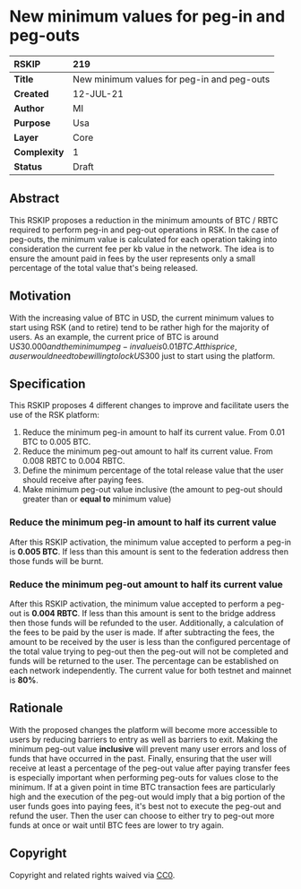 # New minimum values for peg-in and peg-outs

|RSKIP          |219           |
| :------------ |:-------------|
|**Title**      |New minimum values for peg-in and peg-outs |
|**Created**    |12-JUL-21 |
|**Author**     |MI |
|**Purpose**    |Usa |
|**Layer**      |Core |
|**Complexity** |1 |
|**Status**     |Draft |

## Abstract

This RSKIP proposes a reduction in the minimum amounts of BTC / RBTC required to perform peg-in and peg-out operations in RSK. In the case of peg-outs, the minimum value is calculated for each operation taking into consideration the current fee per kb value in the network. The idea is to ensure the amount paid in fees by the user represents only a small percentage of the total value that's being released.

## Motivation

With the increasing value of BTC in USD, the current minimum values to start using RSK (and to retire) tend to be rather high for the majority of users. As an example, the current price of BTC is around U$S30.000 and the minimum peg-in value is 0.01 BTC. At this price, a user would need to be willing to lock U$S300 just to start using the platform.

## Specification

This RSKIP proposes 4 different changes to improve and facilitate users the use of the RSK platform:

1. Reduce the minimum peg-in amount to half its current value. From 0.01 BTC to 0.005 BTC.
2. Reduce the minimum peg-out amount to half its current value. From 0.008 RBTC to 0.004 RBTC.
3. Define the minimum percentage of the total release value that the user should receive after paying fees.
4. Make minimum peg-out value inclusive (the amount to peg-out should greater than or **equal to** minimum value)

### Reduce the minimum peg-in amount to half its current value

After this RSKIP activation, the minimum value accepted to perform a peg-in is **0.005 BTC**. If less than this amount is sent to the federation address then those funds will be burnt.

### Reduce the minimum peg-out amount to half its current value

After this RSKIP activation, the minimum value accepted to perform a peg-out is **0.004 RBTC**. If less than this amount is sent to the bridge address then those funds will be refunded to the user.
Additionally, a calculation of the fees to be paid by the user is made. If after subtracting the fees, the amount to be received by the user is less than the configured percentage of the total value trying to peg-out then the peg-out will not be completed and funds will be returned to the user.
The percentage can be established on each network independently. The current value for both testnet and mainnet  is **80%**.
 

## Rationale

With the proposed changes the platform will become more accessible to users by reducing barriers to entry as well as barriers to exit.
Making the minimum peg-out value **inclusive** will prevent many user errors and loss of funds that have occurred in the past.
Finally, ensuring that the user will receive at least a percentage of the peg-out value after paying transfer fees is especially important when performing peg-outs for values close to the minimum. If at a given point in time BTC transaction fees are particularly high and the execution of the peg-out would imply that a big portion of the user funds goes into paying fees, it's best not to execute the peg-out and refund the user. Then the user can choose to either try to peg-out more funds at once or wait until BTC fees are lower to try again.


## Copyright

Copyright and related rights waived via [CC0](https://creativecommons.org/publicdomain/zero/1.0/).
